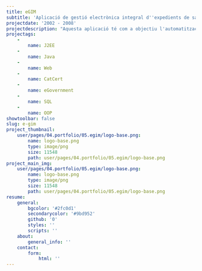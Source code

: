 ```yaml
---
title: eGIM
subtitle: 'Aplicació de gestió electrònica integral d''expedients de sancions de trànsit'
projectdate: '2002 - 2008'
projectdescription: "Aquesta aplicació té com a objectiu l'automatització del processament i gestió administrativa dels expedients de sancions de trànsit de la empresa BASE, Gestió d'Ingressos, entitat de recaptació de la Diputació de Tarragona. El projecte inclou aspectes molt diverses: signatura electrònica, tractament de terminis, ús concurrent, multi-usuaris, tasques d'execució diferides (nocturnes), impressió de documents oficials de notificació, trameses, escaneig i emmagatzematge dels  documents rebuts, sistema electrònic de registre d'entrada, pagament amb bancs, terminal mòbil per a agents de trànsit, comunicació de punts a DGT, etc. \r\n\r\nEl projecte ha assolit un alt nivell de maduresa, la qual cosa a afavorit l'interès de diversos ajuntaments, com ara l'ajuntament de Tarragona. L'èxit del projecte va ser rotund, ja que va permetre apujar el percentatge d'expedients processats i cobrats de manera considerable. \r\n\r\nEl programari requereix d'un manteniment evolutiu per tal d'adaptar-los als canvis legals que s'hi puguin produir. \r\n\r\nDes d'un punt de vista tècnic, el projecte es va dividir en tres capes: negoci, dades i presentació. Les tecnologies emprades són molt avançades, com ara J2EE, servlets, JSP, XML-XSL. Pel que fa a les eines i servidors: Eclipse IDE, Bea WebLogic AS 8.1, Sun ONE WebServer 6.1, IBM Informix, JBoss EAP, llibreries CatCert, Jreports, etc. "
projectags:
    -
        name: J2EE
    -
        name: Java
    -
        name: Web
    -
        name: CatCert
    -
        name: eGovernment
    -
        name: SQL
    -
        name: OOP
showtoolbar: false
slug: e-gim
project_thumbnail:
    user/pages/04.portfolio/05.egim/logo-base.png:
        name: logo-base.png
        type: image/png
        size: 11548
        path: user/pages/04.portfolio/05.egim/logo-base.png
project_main_img:
    user/pages/04.portfolio/05.egim/logo-base.png:
        name: logo-base.png
        type: image/png
        size: 11548
        path: user/pages/04.portfolio/05.egim/logo-base.png
resume:
    general:
        bgcolor: '#2fc0d1'
        secondarycolor: '#9bd952'
        github: '0'
        styles: ''
        scripts: ''
    about:
        general_info: ''
    contact:
        form:
            html: ''
---
```



